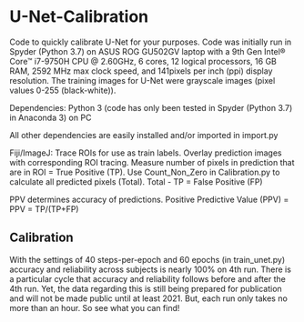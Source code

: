 # U-Net-Calibration
Code to quickly calibrate U-Net for your purposes.
Code was initially run in Spyder (Python 3.7) on ASUS ROG GU502GV laptop with a 9th Gen Intel® Core™ i7-9750H CPU @ 2.60GHz, 6 cores, 12 logical processors, 16 GB RAM, 2592 MHz max clock speed, and 141pixels per inch (ppi) display resolution. The training images for U-Net were grayscale images (pixel values 0-255 (black-white)).

Dependencies:
Python 3 (code has only been tested in Spyder (Python 3.7) in Anaconda 3) on PC

All other dependencies are easily installed and/or imported in import.py

Fiji/ImageJ:
Trace ROIs for use as train labels.
Overlay prediction images with corresponding ROI tracing. Measure number of pixels in prediction that are in ROI = True Positive (TP).
Use Count_Non_Zero in Calibration.py to calculate all predicted pixels (Total).
Total - TP = False Positive (FP)

PPV determines accuracy of predictions.
Positive Predictive Value (PPV) = PPV = TP/(TP+FP)

## **Calibration** 
With the settings of 40 steps-per-epoch and 60 epochs (in train_unet.py) accuracy and reliability across subjects is nearly 100% on 4th run. There is a particular cycle that accuracy and reliability follows before and after the 4th run. Yet, the data regarding this is still being prepared for publication and will not be made public until at least 2021. But, each run only takes no more than an hour. So see what you can find!


